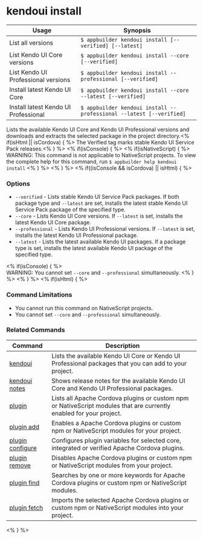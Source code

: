 kendoui install
==========

Usage | Synopsis
------|-------
List all versions | `$ appbuilder kendoui install [--verified] [--latest]`
List Kendo UI Core versions | `$ appbuilder kendoui install --core [--verified]`
List Kendo UI Professional versions | `$ appbuilder kendoui install --professional [--verified]`
Install latest Kendo UI Core | `$ appbuilder kendoui install --core --latest [--verified]`
Install latest Kendo UI Professional | `$ appbuilder kendoui install --professional --latest [--verified]`

Lists the available Kendo UI Core and Kendo UI Professional versions and downloads and extracts the selected package in the project directory.<% if(isHtml || isCordova) { %> The Verified tag marks stable Kendo UI Service Pack releases.<% } %> 
<% if(isConsole) { %>
<% if(isNativeScript) { %>
WARNING: This command is not applicable to NativeScript projects. To view the complete help for this command, run `$ appbuilder help kendoui install`
<% } %>
<% } %>
<% if((isConsole && isCordova) || isHtml) { %>  
### Options
* `--verified` - Lists stable Kendo UI Service Pack packages. If both package type and `--latest` are set, installs the latest stable Kendo UI Service Pack package of the specified type.
* `--core` - Lists Kendo UI Core versions. If `--latest` is set, installs the latest Kendo UI Core package.
* `--professional` - Lists Kendo UI Professional versions. If `--latest` is set, installs the latest Kendo UI Professional package.
* `--latest` - Lists the latest available Kendo UI packages. If a package type is set, installs the latest available Kendo UI package of the specified type.

<% if(isConsole) { %>  
WARNING: You cannot set `--core` and `--professional` simultaneously.
<% } %>
<% } %>
<% if(isHtml) { %> 
### Command Limitations

* You cannot run this command on NativeScript projects.
* You cannot set `--core` and `--professional` simultaneously.

### Related Commands

Command | Description
----------|----------
[kendoui](kendoui.html) | Lists the available Kendo UI Core or Kendo UI Professional packages that you can add to your project.
[kendoui notes](kendoui-notes.html) | Shows release notes for the available Kendo UI Core and Kendo UI Professional packages.
[plugin](plugin.html) | Lists all Apache Cordova plugins or custom npm or NativeScript modules that are currently enabled for your project.
[plugin add](plugin-add.html) | Enables a Apache Cordova plugins or custom npm or NativeScript modules for your project.
[plugin configure](plugin-configure.html) | Configures plugin variables for selected core, integrated or verified Apache Cordova plugins.
[plugin remove](plugin-remove.html) | Disables Apache Cordova plugins or custom npm or NativeScript modules from your project.
[plugin find](plugin-find.html) | Searches by one or more keywords for Apache Cordova plugins or custom npm or NativeScript modules.
[plugin fetch](plugin-fetch.html) | Imports the selected Apache Cordova plugins or custom npm or NativeScript modules into your project.
<% } %>
